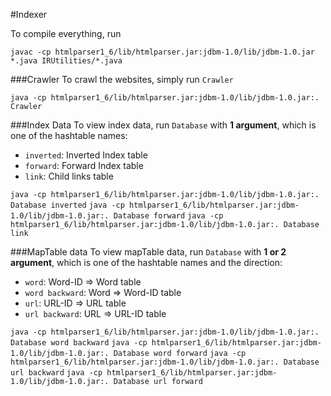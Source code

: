 #Indexer

To compile everything, run

`javac -cp htmlparser1_6/lib/htmlparser.jar:jdbm-1.0/lib/jdbm-1.0.jar *.java IRUtilities/*.java` 

###Crawler
To crawl the websites, simply run `Crawler`

`java -cp htmlparser1_6/lib/htmlparser.jar:jdbm-1.0/lib/jdbm-1.0.jar:. Crawler` 

###Index Data
To view index data, run `Database` with **1 argument**, which is one of the
hashtable names: 

+ `inverted`: Inverted Index table
+ `forward`: Forward Index table
+ `link`: Child links table

`java -cp htmlparser1_6/lib/htmlparser.jar:jdbm-1.0/lib/jdbm-1.0.jar:. Database inverted`
`java -cp htmlparser1_6/lib/htmlparser.jar:jdbm-1.0/lib/jdbm-1.0.jar:. Database forward`
`java -cp htmlparser1_6/lib/htmlparser.jar:jdbm-1.0/lib/jdbm-1.0.jar:. Database link`

###MapTable data
To view mapTable data, run `Database` with **1 or 2 argument**, which is one of
the hashtable names and the direction:

+ `word`: Word-ID => Word table
+ `word backward`: Word => Word-ID table 
+ `url`: URL-ID => URL table
+ `url backward`: URL => URL-ID table

`java -cp htmlparser1_6/lib/htmlparser.jar:jdbm-1.0/lib/jdbm-1.0.jar:. Database word backward`
`java -cp htmlparser1_6/lib/htmlparser.jar:jdbm-1.0/lib/jdbm-1.0.jar:. Database word forward`
`java -cp htmlparser1_6/lib/htmlparser.jar:jdbm-1.0/lib/jdbm-1.0.jar:. Database url backward`
`java -cp htmlparser1_6/lib/htmlparser.jar:jdbm-1.0/lib/jdbm-1.0.jar:. Database url forward`
